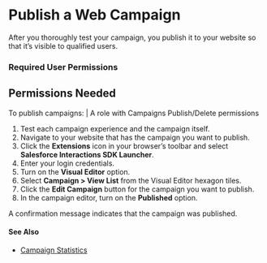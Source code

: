 

# Publish a Web Campaign

After you thoroughly test your campaign, you publish it to your website so
that it’s visible to qualified users.

### Required User Permissions

Permissions Needed  
---  
To publish campaigns: | A role with Campaigns Publish/Delete permissions   
  
  1. Test each campaign experience and the campaign itself.
  2. Navigate to your website that has the campaign you want to publish.
  3. Click the **Extensions** icon in your browser’s toolbar and select **Salesforce Interactions SDK Launcher**.
  4. Enter your login credentials.
  5. Turn on the **Visual Editor** option.
  6. Select **Campaign > View List** from the Visual Editor hexagon tiles.
  7. Click the **Edit Campaign** button for the campaign you want to publish.
  8. In the campaign editor, turn on the **Published** option.

A confirmation message indicates that the campaign was published.

#### See Also

  * [Campaign Statistics](https://help.salesforce.com/s/articleView?id=sf.mc_pers_campaign_statistics.htm&language=en_US&type=5 "Use Campaign Statistics to measure the impact of your campaigns. The information available on the Campaign Statistics screen helps you analyze where you can make campaign changes to improve results.")

